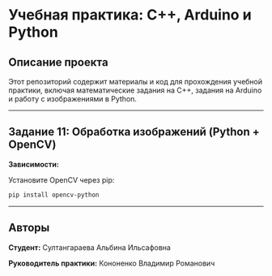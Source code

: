 # Учебная практика: C++, Arduino и Python

## Описание проекта

Этот репозиторий содержит материалы и код для прохождения учебной практики, включая математические задания на C++, задания на Arduino и работу с изображениями в Python.


---

## Задание 11: Обработка изображений (Python + OpenCV)

**Зависимости:**

Установите OpenCV через pip:

```bash
pip install opencv-python
```

---

## Авторы

**Студент:** Султангараева Альбина Ильсафовна

**Руководитель практики:** Кононенко Владимир Романович
